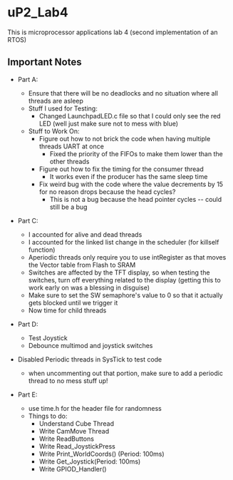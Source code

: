# uP2_Lab4

This is microprocessor applications lab 4 (second implementation of an RTOS)

## Important Notes

- Part A:
  - Ensure that there will be no deadlocks and no situation where all threads are asleep
  - Stuff I used for Testing:
    - Changed LaunchpadLED.c file so that I could only see the red LED (well just make sure not to mess with blue)
  - Stuff to Work On:
    - Figure out how to not brick the code when having multiple threads UART at once
      - Fixed the priority of the FIFOs to make them lower than the other threads
    - Figure out how to fix the timing for the consumer thread
      - It works even if the producer has the same sleep time
    - Fix weird bug with the code where the value decrements by 15 for no reason drops because the head cycles?
      - This is not a bug because the head pointer cycles -- could still be a bug
  
- Part C:
  - I accounted for alive and dead threads
  - I accounted for the linked list change in the scheduler (for killself function)
  - Aperiodic threads only require you to use intRegister as that moves the Vector table from Flash to SRAM
  - Switches are affected by the TFT display, so when testing the switches, turn off everything related to the display (getting this to work early on was a blessing in disguise)
  - Make sure to set the SW semaphore's value to 0 so that it actually gets blocked until we trigger it
  - Now time for child threads

- Part D:
  - Test Joystick
  - Debounce multimod and joystick switches
  
- Disabled Periodic threads in SysTick to test code
  - when uncommenting out that portion, make sure to add a periodic thread to no mess stuff up!
  
- Part E:
  - use time.h for the header file for randomness
  - Things to do:
    - Understand Cube Thread
    - Write CamMove Thread
    - Write ReadButtons
    - Write Read_JoystickPress
    - Write Print_WorldCoords() (Period: 100ms)
    - Write Get_Joystick(Period: 100ms)
    - Write GPIOD_Handler()
  